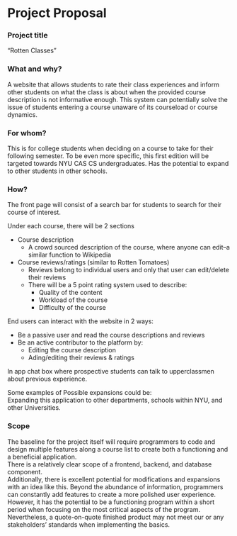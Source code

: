 # Project Proposal

### Project title

“Rotten Classes”

### What and why?

A website that allows students to rate their class experiences and inform other students on what the class is about when the provided course description is not informative enough. This system can potentially solve the issue of students entering a course unaware of its courseload or course dynamics.

### For whom?

This is for college students when deciding on a course to take for their following semester. To be even more specific, this first edition will be targeted towards NYU CAS CS undergraduates. Has the potential to expand to other students in other schools.

### How?

The front page will consist of a search bar for students to search for their course of interest.

Under each course, there will be 2 sections 
- Course description
  - A crowd sourced description of the course, where anyone can edit–a similar function to Wikipedia
- Course reviews/ratings (similar to Rotten Tomatoes)
  - Reviews belong to individual users and only that user can edit/delete their reviews
  - There will be a 5 point rating system used to describe: 
    - Quality of the content 
    - Workload of the course
    - Difficulty of the course

End users can interact with the website in 2 ways:
- Be a passive user and read the course descriptions and reviews
- Be an active contributor to the platform by: 
  - Editing the course description 
  - Ading/editing their reviews & ratings 

In app chat box where prospective students can talk to upperclassmen about previous experience.

Some examples of Possible expansions could be:  
Expanding this application to other departments, schools within NYU, and other Universities.

### Scope

The baseline for the project itself will require programmers to code and design multiple features along a course list to create both a functioning and a beneficial application.  
There is a relatively clear scope of a frontend, backend, and database component.  
Additionally, there is excellent potential for modifications and expansions with an idea like this. Beyond the abundance of information, programmers can constantly add features to create a more polished user experience. However, it has the potential to be a functioning program within a short period when focusing on the most critical aspects of the program. Nevertheless, a quote-on-quote finished product may not meet our or any stakeholders’ standards when implementing the basics.
